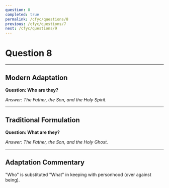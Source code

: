 ```yaml
---
question: 8
completed: true
permalink: /cfyc/questions/8
previous: /cfyc/questions/7
next: /cfyc/questions/9
---
```

# Question 8

---
## Modern Adaptation
**Question: Who are they?**

*Answer: The Father, the Son, and the Holy Spirit.*

---
## Traditional Formulation
**Question: What are they?**

*Answer: The Father, the Son, and the Holy Ghost.*

---
## Adaptation Commentary
"Who" is substituted "What" in keeping with personhood (over against being).